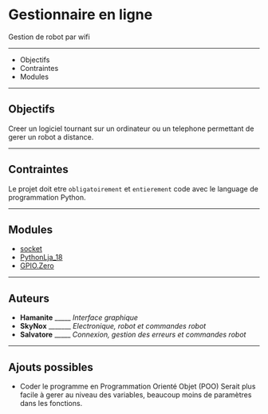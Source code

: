 # Gestionnaire en ligne
 Gestion de robot par wifi
******************************
+ Objectifs
+ Contraintes
+ Modules

*************************************************************************

## Objectifs

  Creer un logiciel tournant sur un ordinateur ou un telephone permettant de gerer un robot a distance.

************************************************************************

## Contraintes

  Le projet doit etre ```obligatoirement``` et ```entierement``` code avec le language de programmation Python.

********************************************************************

## Modules

+ [socket](https://docs.python.org/3/library/socket.html#module-socket)
+ [PythonLja_18](https://github.com/Salvatore83/Gestionnaire_commande_en_ligne/blob/master/programme_commande/GUI/PythonLja_18.py)
+ [GPIO.Zero](https://gpiozero.readthedocs.io/en/stable/)

********************************************************************

## Auteurs

- **Hamanite**    _____ *Interface graphique* 
- **SkyNox**      _______ *Electronique, robot et commandes robot*
- **Salvatore**   _____ *Connexion, gestion des erreurs et commandes robot*


********************************************************************

## Ajouts possibles

+ Coder le programme en Programmation Orienté Objet (POO)
   Serait plus facile à gerer au niveau des variables, beaucoup moins de paramètres dans les fonctions.
